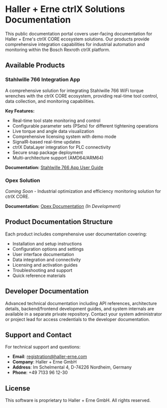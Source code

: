 # Haller + Erne ctrlX Solutions Documentation

This public documentation portal covers user-facing documentation for Haller + Erne's ctrlX CORE ecosystem solutions. Our products provide comprehensive integration capabilities for industrial automation and monitoring within the Bosch Rexroth ctrlX platform.

## Available Products

### Stahlwille 766 Integration App
A comprehensive solution for integrating Stahlwille 766 WiFi torque wrenches with the ctrlX CORE ecosystem, providing real-time tool control, data collection, and monitoring capabilities.

**Key Features:**
- Real-time tool state monitoring and control
- Configurable parameter sets (PSets) for different tightening operations
- Live torque and angle data visualization
- Comprehensive licensing system with demo mode
- SignalR-based real-time updates
- ctrlX DataLayer integration for PLC connectivity
- Secure snap package deployment
- Multi-architecture support (AMD64/ARM64)

**Documentation:** [Stahlwille 766 App User Guide](./stahlwille-766/user-guide.md)

### Opex Solution
*Coming Soon* - Industrial optimization and efficiency monitoring solution for ctrlX CORE.

**Documentation:** [Opex Documentation](./opex/overview.md) *(In Development)*

## Product Documentation Structure

Each product includes comprehensive user documentation covering:
- Installation and setup instructions
- Configuration options and settings  
- User interface documentation
- Data integration and connectivity
- Licensing and activation guides
- Troubleshooting and support
- Quick reference materials

## Developer Documentation

Advanced technical documentation including API references, architecture details, backend/frontend development guides, and system internals are available in a separate private repository. Contact your system administrator or project lead for access credentials to the developer documentation.

## Support and Contact

For technical support and questions:

- **Email**: registration@haller-erne.com
- **Company**: Haller + Erne GmbH
- **Address**: Im Schelmental 4, D-74226 Nordheim, Germany
- **Phone**: +49 7133 96 12-30

## License

This software is proprietary to Haller + Erne GmbH. All rights reserved.